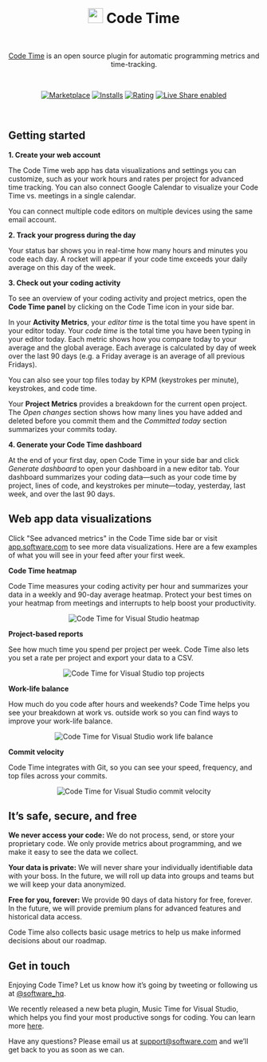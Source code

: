 <br />

<h1 align="center">
  <img src="https://swdc-vscode.s3-us-west-1.amazonaws.com/software-paw.png" width="30px" />
  Code Time
  <br />
</h1>

<br />

<p align="center"><a href="https://www.software.com/code-time">Code Time</a> is an open source plugin for automatic programming metrics and time-tracking. 
</p>

<br />

<p align="center">
  <a href="https://marketplace.visualstudio.com/items?itemName=softwaredotcom.Software">
    <img alt="Marketplace" src="https://img.shields.io/visual-studio-marketplace/v/softwaredotcom.Software"></a>
  <a href="https://marketplace.visualstudio.com/items?itemName=softwaredotcom.Software">
    <img alt="Installs" src="https://img.shields.io/visual-studio-marketplace/i/softwaredotcom.Software"></a>
  <a href="https://marketplace.visualstudio.com/items?itemName=softwaredotcom.Software">
    <img alt="Rating" src="https://img.shields.io/visual-studio-marketplace/r/softwaredotcom.Software"></a>
  <a href="https://aka.ms/vsls">
    <img alt="Live Share enabled" src="https://aka.ms/vsls-badge"></a>
</p>

<br />

## Getting started

**1. Create your web account**

The Code Time web app has data visualizations and settings you can customize, such as your work hours and rates per project for advanced time tracking. You can also connect Google Calendar to visualize your Code Time vs. meetings in a single calendar.

You can connect multiple code editors on multiple devices using the same email account.

**2. Track your progress during the day**

Your status bar shows you in real-time how many hours and minutes you code each day. A rocket will appear if your code time exceeds your daily average on this day of the week.

**3. Check out your coding activity**

To see an overview of your coding activity and project metrics, open the **Code Time panel** by clicking on the Code Time icon in your side bar.

In your **Activity Metrics**, your _editor time_ is the total time you have spent in your editor today. Your _code time_ is the total time you have been typing in your editor today. Each metric shows how you compare today to your average and the global average. Each average is calculated by day of week over the last 90 days (e.g. a Friday average is an average of all previous Fridays).

You can also see your top files today by KPM (keystrokes per minute), keystrokes, and code time.

Your **Project Metrics** provides a breakdown for the current open project. The _Open changes_ section shows how many lines you have added and deleted before you commit them and the _Committed today_ section summarizes your commits today.

**4. Generate your Code Time dashboard**

At the end of your first day, open Code Time in your side bar and click _Generate dashboard_ to open your dashboard in a new editor tab. Your dashboard summarizes your coding data—such as your code time by project, lines of code, and keystrokes per minute—today, yesterday, last week, and over the last 90 days.

## Web app data visualizations

Click "See advanced metrics" in the Code Time side bar or visit [app.software.com](https://app.software.com/) to see more data visualizations. Here are a few examples of what you will see in your feed after your first week.

**Code Time heatmap**

Code Time measures your coding activity per hour and summarizes your data in a weekly and 90-day average heatmap. Protect your best times on your heatmap from meetings and interrupts to help boost your productivity.

<p align="center" style="margin: 0 10%">
  <img src="https://swdc-vscode.s3-us-west-1.amazonaws.com/weekly-heatmap.png" alt="Code Time for Visual Studio heatmap" />
</p>

**Project-based reports**

See how much time you spend per project per week. Code Time also lets you set a rate per project and export your data to a CSV.

<p align="center" style="margin: 0 10%">
  <img src="https://swdc-vscode.s3-us-west-1.amazonaws.com/top-projects.png" alt="Code Time for Visual Studio top projects" />
</p>

**Work-life balance**

How much do you code after hours and weekends? Code Time helps you see your breakdown at work vs. outside work so you can find ways to improve your work-life balance.

<p align="center" style="margin: 0 10%">
  <img src="https://swdc-vscode.s3-us-west-1.amazonaws.com/work-life-balance.png" alt="Code Time for Visual Studio work life balance" />
</p>

**Commit velocity**

Code Time integrates with Git, so you can see your speed, frequency, and top files across your commits.

<p align="center" style="margin: 0 10%">
  <img src="https://swdc-vscode.s3-us-west-1.amazonaws.com/commit-velocity.png" alt="Code Time for Visual Studio commit velocity" />
</p>

## It’s safe, secure, and free

**We never access your code:** We do not process, send, or store your proprietary code. We only provide metrics about programming, and we make it easy to see the data we collect.

**Your data is private:** We will never share your individually identifiable data with your boss. In the future, we will roll up data into groups and teams but we will keep your data anonymized.

**Free for you, forever:** We provide 90 days of data history for free, forever. In the future, we will provide premium plans for advanced features and historical data access.

Code Time also collects basic usage metrics to help us make informed decisions about our roadmap.

## Get in touch

Enjoying Code Time? Let us know how it’s going by tweeting or following us at [@software_hq](https://twitter.com/software_hq).

We recently released a new beta plugin, Music Time for Visual Studio, which helps you find your most productive songs for coding. You can learn more [here](https://www.software.com).

Have any questions? Please email us at [support@software.com](mailto:support@software.com) and we’ll get back to you as soon as we can.
